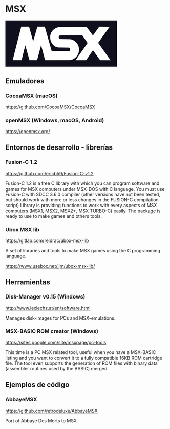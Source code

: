 # MSX

![MSX](assets/logos/msx.png)

## Emuladores

### CocoaMSX (macOS)

https://github.com/CocoaMSX/CocoaMSX

### openMSX (Windows, macOS, Android)

https://openmsx.org/

## Entornos de desarrollo - librerías

### Fusion-C 1.2

https://github.com/ericb59/Fusion-C-v1.2

Fusion-C 1.2 is a free C library with which you can program software and games for MSX computers under MSX-DOS with C language. You must use Fusion-C with SDCC 3.6.0 compiler (other versions have not been tested, but should work with more or less changes in the FUSION-C compilation script) Library is providing functions to work with every aspects of MSX computers (MSX1, MSX2, MSX2+, MSX TURBO-C) easily. The package is ready to use to make games and others tools.

### Ubox MSX lib

https://gitlab.com/reidrac/ubox-msx-lib

A set of libraries and tools to make MSX games using the C programming language.

https://www.usebox.net/jjm/ubox-msx-lib/

## Herramientas

### Disk-Manager v0.15 (Windows)

http://www.lexlechz.at/en/software.html

Manages disk-images for PCs and MSX-emulations.

### MSX-BASIC ROM creator (Windows)

https://sites.google.com/site/msxpage/pc-tools

This time is a PC MSX related tool, useful when you have a MSX-BASIC listing and you want to convert it to a fully compatible 16KB ROM cartridge file. The tool even supports the generation of ROM files with binary data (assembler routines used by the BASIC) merged.

## Ejemplos de código

### AbbayeMSX

https://github.com/retrodeluxe/AbbayeMSX

Port of Abbaye Des Morts to MSX
